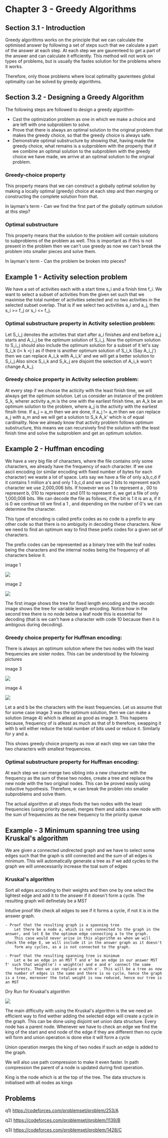# Chapter 3 - Greedy Algorithms

## Section 3.1 - Introduction

Greedy algorithms works on the principle that we can calculate the optimised answer by following a set of steps such that we calculate a part of the answer at each step. At each step we are gaurenteed to get a part of the answer and can calculate it efficiently. This method will not work on types of problems, but is usually the fastes solution for the problems where it works. 

Therefore, only those problems where local optimality gaurentees global optimality can be solved by greedy algorithms.

## Section 3.2 - Designing a Greedy Algorithm

The following steps are followed to design a greedy algorithm-
* Cast the optimization problem as one in which we make a choice and are left with one subproblem to solve.
* Prove that there is always an optimal solution to the original problem that makes the greedy choice, so that the greedy choice is always safe.
* Demonstrate optimal substructure by showing that, having made the greedy choice, what remains is a subproblem with the property that if we combine an optimal solution to the subproblem with the greedy choice we have made, we arrive at an optimal solution to the original problem.

### Greedy-choice property 
This property means that we can construct a globally optimal solution by making a locally optimal (greedy) choice at each step and then merging or constructing the complete solution from that.

In layman's term - Can we find the first part of the globally optimum solution at this step?

### Optimal substructure 
This property means that the solution to the problem will contain solutions to subproblems of the problem as well. This is important as if this is not present in the problem then we can't use greedy as now we can't break the problem into smaller pieces and solve them.

In layman's term  - Can the problem be broken into pieces?

## Example 1 - Activity selection problem

We have a set of activities each with a start time s_i and a finish time f_i. We want to select a subset of activities from the given set such that we maximise the total number of activities selected and no two activities in the selected subset overlap.
That is if we select two activities a_i and a_j, then s_i >= f_j or s_i <= f_j.

### Optimal substructure property in Activity selection problem:

Let S_i_j denotes the activites that start after a_i finishes and end before a_j starts and A_i_j be the optimum solution of S_i_j. 
Now the optimum solution to S_i_j should also include the optimum solution for a subset of it let's say S_i_k (i< k <j ) as if there is another optimum solution of S_i_k (Say A_i_j') then we can replace  A_i_k with A_i_k' and we will get a better solution to S_i_j.Also since S_i_k and S_k_j are disjoint the selection of A_i_k won't change A_k_j.

### Greedy choice property in Activity selection problem:

At every step if we choose the acticity with the least finish time, we will always get the optimum solution. Let us consider an instance of the problem S_k, wherer activity a_m is the one with the earliest finish time, an A_k be an optimum solution to the problem, where a_j is the activity with the earliest finsih time. If a_j = a_m then we are done, if a_j != a_m then we can replace a_j with a_m and we will get a solution to S_k A_k' which is of equal cardinality. Now we already know that activity problem follows optimum substructure, this means we can recursively find the solution with the least finish time and solve the subproblem and get an optimum solution.

## Example 2 - Huffman encoding

We have a very big file of characters, where the file contains only some characters, we already have the frequency of each character. If we use ascii encoding (or similar encoding with fixed number of bytes for each character) we waste a lot of space. Lets say we have a file of only a,b,c,d if it contains 1 million a's and only 1 b,c,d and we use 2 bits to represent each character we use 2,000,006 bits. If however we us 1 to represent a , 00 to represent b, 010 to represent c and 011 to represent d, we get a file of only 1,000,008 bits. We can decode the file as follows, if the bit is 1 it is an a, if it is 0 we continue till we find a 1 , and depending on the nunber of 0's we can determine the character.

This type of encoding is called prefix codes as no code is a prefix to any other code so that there is no ambiguity in decoding these characters. Now we need to find an optimum way to find these prefix codes for a given set of characters. 

The prefix codes can be represented as a binary tree with the leaf nodes being the characters and the internal nodes being the frequency of all characters below it.


image 1

![](image1.png)


image 2

![](image2.png)


The first image shows the tree for fixed length encoding and the secodn image shows the tree for variable length encoding.  Notice how in the second tree there is no node below a leaf node this is essential for decoding (that is we can't have a character with code 10 because then it is ambigous during decoding).


### Greedy choice property for Huffman encoding:

There is always an optimum solution where the two nodes with the least frequencies are sister nodes. This can be understood by the folowing pictures


image 3

![](image3.png)



image 4

![](image4.png)

Let a and b be the characters with the least frequencies.
Let us assume that for some case image 3 was the optimum solution, then we can make a solution (image 4) which is atleast as good as image 3. 
This happens because, frequency of is atleast as much as that of b therefore, swapping it with b will either reduce the total number of bits used or reduce it. Similarly for y and a.

This shows greedy choice property as now at each step we can take the two characters with smallest frequencies.

### Optimal substructure property for Huffman encoding:

At each step we can merge two sibling into a new character with the frequency as the sum of these two nodes, create a tree and replace the new node with the two original nodes. This can be proved easily using inductive hypothesis. Therefore, w can break the problen into smaller subproblems and solve them.

The actual algorithm at all steps finds the two nodes with the least frequencies (using priority queue), merges them and adds a new node with the sum of frequencies as the new frequency to the priority queue

## Example - 3 Minimum spanning tree using Kruskal's algorithm

We are given a connected undirected graph and we have to select some edges such that the graph is still connected and 
the sum of all edges is minimum. This will automatically generate a tree as if we add cycles to the graph we will 
unnecessarily increase the toal sum of edges

### Kruskal's algorithm

Sort all edges accroding to their weights and then one by one select the lightest edge and add it to the answer if it doesn't form a cycle. The resulting graph will definetaly be a MST 

Intutive proof
We check all edges to see if it forms a cycle, if not it is in the answer graph. 

    - Proof that the resulting graph is a spanning tree
        Let there be a node a, which is not connected to the graph in the answer, and let E be the optimum edge connecting a to the graph.
        This case would never arise in this algorithm as when we will check the edge E, we will include it in the answer graph as it doesn't 
        form any cycles, as a is not connected to the graph.
    
    - Proof that the resulting spanning tree is minimum
        Let e be an edge in an MST T and e' be an edge in our answer MST T' such that weight(e') < weight(e) and e and e' connect the same 
        forests. Then we can replace e with e'. This will be a tree as now the number of edges is the same and there is no cycle, hence the graph is a tree, moreover the total weight is now reduced, hence our tree is an MST

Dry Run for Kruskal's algorithm

![](kruskal.png)

The main difficulty with using the Kruskal's algorithm is the we need an efficient way to find wether adding the 
selected edge will create a cycle in the graph. This can be done using disjoint set union data structure. 
Every node has a parent node. Whenever we have to check an edge we find the king of the start and end node of the 
edge if they are different then no cycle will form and union operation is done else it will form a cycle

Union operation merges the king of two nodes if such an edge is added to the graph.

We will also use path compression to make it even faster. In path compression the parent of a node is updated during 
find operation. 

King is the node which is at the top of the tree. The data structure is initialised with all nodes as kings

## Problems
q1) https://codeforces.com/problemset/problem/253/A

q2) https://codeforces.com/problemset/problem/1139/B

q3) https://codeforces.com/problemset/problem/1428/C